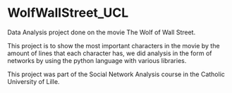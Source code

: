 # WolfWallStreet_UCL
Data Analysis project done on the movie The Wolf of Wall Street. 

This project is to show the most important characters in the movie by the amount of lines that each character has, we did analysis in the form of networks by using the python language with various libraries.

This project was part of the Social Network Analysis course in the Catholic University of Lille.
